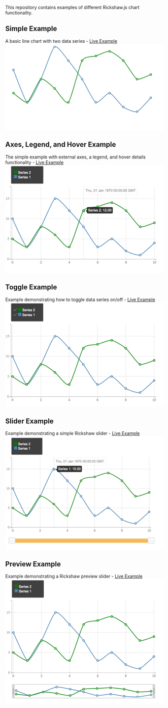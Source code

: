 This repository contains examples of different Rickshaw.js chart functionality.

## Simple Example
A basic line chart with two data series - [Live Example](http://www.mattnedrich.com/rickshaw_examples/simple_graph.html)
<img src="https://github.com/mattnedrich/rickshaw_examples/blob/master/screenshots/simple_example.png" width="500px"/>

## Axes, Legend, and Hover Example
The simple example with external axes, a legend, and hover details functionality - [Live Example](http://www.mattnedrich.com/rickshaw_examples/advanced_graph.html)
<img src="https://github.com/mattnedrich/rickshaw_examples/blob/master/screenshots/advanced_example.png" width="500px"/>

## Toggle Example
Example demonstrating how to toggle data series on/off - [Live Example](http://www.mattnedrich.com/rickshaw_examples/toggle_graph.html)
<img src="https://github.com/mattnedrich/rickshaw_examples/blob/master/screenshots/toggle_example.png" width="500px"/>

## Slider Example
Example demonstrating a simple Rickshaw slider - [Live Example](http://www.mattnedrich.com/rickshaw_examples/slider_graph.html)
<img src="https://github.com/mattnedrich/rickshaw_examples/blob/master/screenshots/basic_slider_example.png" width="500px"/>

## Preview Example
Example demonstrating a Rickshaw preview slider - [Live Example](http://www.mattnedrich.com/rickshaw_examples/preview_graph.html)
<img src="https://github.com/mattnedrich/rickshaw_examples/blob/master/screenshots/preview_slider_example.png" width="500px"/>